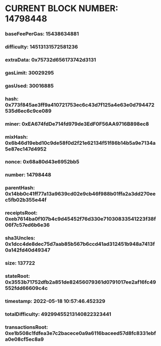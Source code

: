 # CURRENT BLOCK NUMBER: 14798448

### baseFeePerGas: 15438634881
### difficulty: 14513131572581236
### extraData: 0x75732d656173742d3131
### gasLimit: 30029295
### gasUsed: 30016885
### hash: 0x773f845ae3ff9a410721753ec6c43d7f125a4e63e0d794472535d6ec6c9ce089
### miner: 0xEA674fdDe714fd979de3EdF0F56AA9716B898ec8
### mixHash: 0x6b46d19ebd10c9de58f0d2f21e62134f51f86b14b5a9e7134a5e87ec147d4952
### nonce: 0x68a80d43e6952bb5
### number: 14798448
### parentHash: 0x14bb0c41ff77a13a9639cd02e9cb46f988b01ffa2a3dd270eec5fb02b355e44f
### receiptsRoot: 0xeb7614ba0f107b4c9d45452f76d330e71030833541223f38f06f7c57ed6b6e36
### sha3Uncles: 0x1dcc4de8dec75d7aab85b567b6ccd41ad312451b948a7413f0a142fd40d49347
### size: 137722
### stateRoot: 0x3553b71752dfb2a851de82456079361d0791017ee2af16fc49552fdd66609c4c
### timestamp: 2022-05-18 10:57:46.452329
### totalDifficulty: 49299455213140822323441
### transactionsRoot: 0xe1b508c1fdfea3e7c2bacece0a9a6116baceed57d8fc8331ebfa0e08cf5ec8a9
